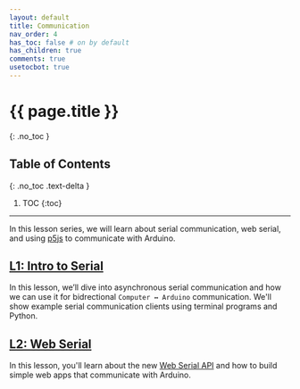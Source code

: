 ```yaml
---
layout: default
title: Communication
nav_order: 4
has_toc: false # on by default
has_children: true
comments: true
usetocbot: true
---
```

# {{ page.title }}
{: .no_toc }

## Table of Contents
{: .no_toc .text-delta }

1. TOC
{:toc}
---

In this lesson series, we will learn about serial communication, web serial, and using [p5js](https://p5js.org/) to communicate with Arduino.

## [L1: Intro to Serial](serial-intro.md)

In this lesson, we’ll dive into asynchronous serial communication and how we can use it for bidrectional `Computer ↔ Arduino` communication. We'll show example serial communication clients using terminal programs and Python.

## [L2: Web Serial](web-serial.md)

In this lesson, you'll learn about the new [Web Serial API](https://wicg.github.io/serial/) and how to build simple web apps that communicate with Arduino.

<!-- 
Question to self: Should serial communication be its own top-level header on website?
Eventually, we'll want Node as well... But seems like that too should be its own top-level header? -->

<!-- ## Serial
- Serial communication. 
  - Could transmit as binary, which is more efficient, but harder to debug. And we don't need high bandwidth for our applications
  - Handshaking. Perform some sort of initiation at the beginning of communication. For example, your Arduino could send the string "Ready?" and the computer could respond with "OK".
  - Acknowledging data and shared state. Similar to handshaking, you might decide to acknowledge data received by sending back the same data or a condensed version like a hash.
  - Debugging. Debugging serial-based communication programs can be tricky because we typically rely on `Serial.println` for debugging; however, now we want to use `Serial.print` (and potentially other serial functionality like `Serial.write`) to communicate with another device and only  only one program can read a given serial port at a time. For example, you cannot open both Serial Monitor and Serial Plotter on the same port simultaneously. Similarly, you won't be able to open Serial Monitor + other serial programs simultaneously (which we'll be writing in JavaScript using Web Serial but could be in [Python](https://create.arduino.cc/projecthub/ansh2919/serial-communication-between-python-and-arduino-e7cce0), Processing, etc.)
- L1: Output only: data from computer to Arduino
  - DisplayText
    - Show using Serial Monitor
    - Show using PySerial
    - Show using Web Serial
  - DisplayShapeOut
  - NoseTracker <-- maybe it's own lesson on ml5js?
  - HandWave <-- maybe it's own lesson on ml5js?
- L2: Input only: data from Arduino to computer
  - DisplayShapeIn
  - BallRollWithAccelerometer (use 0 - 1 for positioning)
- L3: Bidirectional: data between both
  - Talk about handshaking protocol and acknowledgements. https://itp.nyu.edu/physcomp/labs/labs-serial-communication/

## Human-input devices
- Mouse
- Keyboard -->